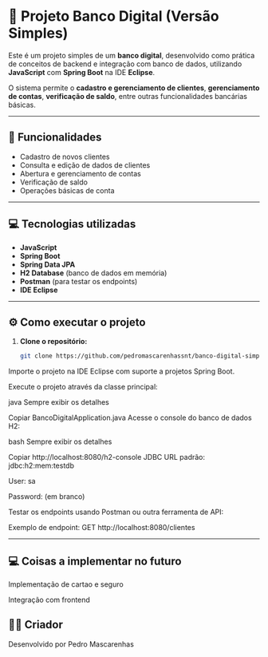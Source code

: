 # 🏦 Projeto Banco Digital (Versão Simples)

Este é um projeto simples de um **banco digital**, desenvolvido como prática de conceitos de backend e integração com banco de dados, utilizando **JavaScript** com **Spring Boot** na IDE **Eclipse**.

O sistema permite o **cadastro e gerenciamento de clientes**, **gerenciamento de contas**, **verificação de saldo**, entre outras funcionalidades bancárias básicas.

---

## 🚀 Funcionalidades

- Cadastro de novos clientes  
- Consulta e edição de dados de clientes  
- Abertura e gerenciamento de contas  
- Verificação de saldo  
- Operações básicas de conta  

---

## 💻 Tecnologias utilizadas

- **JavaScript**
- **Spring Boot**
- **Spring Data JPA**
- **H2 Database** (banco de dados em memória)
- **Postman** (para testar os endpoints)
- **IDE Eclipse**

---

## ⚙️ Como executar o projeto

1. **Clone o repositório:**
   ```bash
   git clone https://github.com/pedromascarenhassnt/banco-digital-simples.git
Importe o projeto na IDE Eclipse com suporte a projetos Spring Boot.

Execute o projeto através da classe principal:

java
Sempre exibir os detalhes

Copiar
BancoDigitalApplication.java
Acesse o console do banco de dados H2:

bash
Sempre exibir os detalhes

Copiar
http://localhost:8080/h2-console
JDBC URL padrão: jdbc:h2:mem:testdb

User: sa

Password: (em branco)

Testar os endpoints usando Postman ou outra ferramenta de API:

Exemplo de endpoint: GET http://localhost:8080/clientes

---

## 💻 Coisas a implementar no futuro
Implementação de cartao e seguro

Integração com frontend 


## 👨‍💻 Criador
Desenvolvido por Pedro Mascarenhas 
